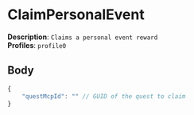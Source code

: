 # ClaimPersonalEvent

**Description**: `Claims a personal event reward`\
**Profiles**: `profile0`

## Body

```js
{
    "questMcpId": "" // GUID of the quest to claim
}
```
